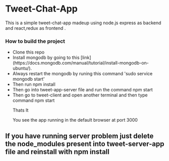 <h1>Tweet-Chat-App</h1>
<p>This is a simple tweet-chat-app madeup using node.js express as backend and react,redux as frontend .</p>

<h3>How to build the project</h3>
<ul>
<li>Clone this repo</li>
<li>Install mongodb by going to this [link](https://docs.mongodb.com/manual/tutorial/install-mongodb-on-ubuntu/).</li>
<li>Always restart the mongodb by runing this command 'sudo service mongodb start'</li>
<li>Then run npm install </li>
<li>Then go into tweet-app-server file and run the command npm start</li>
<li>Then go to tweet-client and open another terminal and then type command npm start </li>
<p>Thats It</p>
<p>You see the app running in the default browser at port 3000</p>

</ul>

<h2>If you have running server problem just delete the node_modules present into tweet-server-app file and reinstall with npm install</h2>
